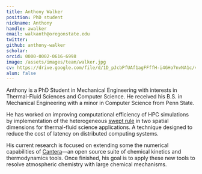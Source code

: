 ```yaml
---
title: Anthony Walker
position: PhD student
nickname: Anthony
handle: awalker
email: walkanth@oregonstate.edu
twitter:
github: anthony-walker
scholar:
orcid: 0000-0002-0616-6998
image: /assets/images/team/walker.jpg
cv: https://drive.google.com/file/d/1D_pJcbPfUAf1agFFffH-i4GHo7nvNA1c/view?usp=sharing
alum: false
---
```

Anthony is a PhD Student in Mechanical Engineering with interests in Thermal-Fluid Sciences and Computer Science. He received his B.S. in Mechanical Engineering with a minor in Computer Science from Penn State.

He has worked on improving computational efficiency of HPC simulations by implementation of the heterogeneous [swept rule](https://niemeyer-research-group.github.io/research/swept-time-space) in two spatial dimensions for thermal-fluid science applications. A technique designed to reduce the cost of latency on distributed computing systems.

His current research is focused on extending some the numerical capabilities of [Cantera](https://cantera.org/)&mdash;an open source suite of chemical kinetics and thermodynamics tools. Once finished, his goal is to apply these new tools to resolve atmospheric chemistry with large chemical mechanisms.


[Oregon State University]: http://oregonstate.edu/
[School of Mechanical, Industrial, and Manufacturing Engineering]: http://mime.oregonstate.edu
